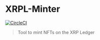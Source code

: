 # XRPL-Minter

[![CircleCI](https://circleci.com/gh/agoro-digital/xrpl-minter/tree/main.svg?style=svg)](https://circleci.com/gh/agoro-digital/xrpl-minter/tree/main)

> Tool to mint NFTs on the XRP Ledger
